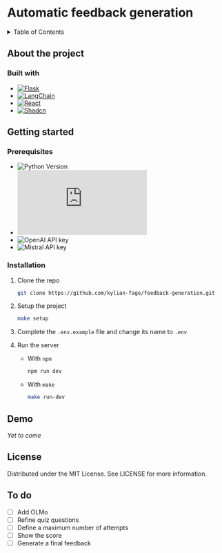 # Automatic feedback generation

<details>
  <summary>Table of Contents</summary>
  <ol>
    <li>
      <a href="#about-the-project">About The Project</a>
      <ul>
        <li><a href="#built-with">Built With</a></li>
      </ul>
    </li>
    <li>
      <a href="#getting-started">Getting Started</a>
      <ul>
        <li><a href="#prerequisites">Prerequisites</a></li>
        <li><a href="#installation">Installation</a></li>
      </ul>
    </li>
    <li><a href="#demo">Demo</a></li>
    <li><a href="#license">License</a></li>
    <li><a href="#contact">Contact</a></li>
  </ol>
</details>

## About the project

### Built with

- [![Flask][Flask]][Flask-url]
- [![LangChain][LangChain]][LangChain-url]
- [![React][React]][React-url]
- [![Shadcn][Shadcn]][Shadcn-url]


## Getting started

### Prerequisites

- ![Python Version][python-version]
- ![Node Version][node-version]
- ![OpenAI API key][openai-apikey]
- ![Mistral API key][mistral-apikey]

### Installation

1. Clone the repo
    ```sh
    git clone https://github.com/kylian-fage/feedback-generation.git
    ```

2. Setup the project
    ```sh
    make setup
    ```

3. Complete the `.env.example` file and change its name to `.env`

4. Run the server
   - With `npm`

        ```sh
        npm run dev
        ```

   - With `make`

        ```sh
        make run-dev
        ```

## Demo

*Yet to come*

## License

Distributed under the MIT License. See LICENSE for more information.

## To do

- [ ] Add OLMo
- [ ] Refine quiz questions
- [ ] Define a maximum number of attempts
- [ ] Show the score
- [ ] Generate a final feedback

[shadcn]: https://img.shields.io/badge/shadcn-%23000?logo=shadcn%2Fui&logoColor=black&labelColor=white
[shadcn-url]: https://ui.shadcn.com/
[langchain]: https://img.shields.io/badge/%F0%9F%A6%9C%F0%9F%94%97-LangChain-green?labelColor=white
[langchain-url]: https://www.langchain.com/
[react]: https://img.shields.io/badge/React-%2300D8FF?logo=react&labelColor=white
[react-url]: https://react.dev/
[flask]: https://img.shields.io/badge/Flask-%233BA9BF?logo=flask&logoColor=%233BA9BF&labelColor=white
[flask-url]: https://flask.palletsprojects.com/
[python-version]: https://img.shields.io/badge/Python-^3.12-silver?labelColor=white&logo=python
[node-version]: https://img.shields.io/badge/Node.js-^20.0-silver?labelColor=white&logo=node.js
[openai-apikey]: https://img.shields.io/badge/OpenAI-API%20key-silver?style=flat&logo=openai&logoColor=black&labelColor=white
[mistral-apikey]: https://img.shields.io/badge/Mistral-API%20key-silver?logo=data%3Aimage%2Fsvg%2Bxml%3Bbase64%2CPD94bWwgdmVyc2lvbj0iMS4wIiBlbmNvZGluZz0iVVRGLTgiPz4KPHN2ZyB3aWR0aD0iMjU2cHgiIGhlaWdodD0iMjMzcHgiIHZpZXdCb3g9IjAgMCAyNTYgMjMzIiB2ZXJzaW9uPSIxLjEiIHhtbG5zPSJodHRwOi8vd3d3LnczLm9yZy8yMDAwL3N2ZyIgcHJlc2VydmVBc3BlY3RSYXRpbz0ieE1pZFlNaWQiPgogICAgPHRpdGxlPk1pc3RyYWwgQUk8L3RpdGxlPgogICAgPGc%2BCiAgICAgICAgPHJlY3QgZmlsbD0iIzAwMDAwMCIgeD0iMTg2LjE4MTgxOCIgeT0iMCIgd2lkdGg9IjQ2LjU0NTQ1NDUiIGhlaWdodD0iNDYuNTQ1NDU0NSI%2BPC9yZWN0PgogICAgICAgIDxyZWN0IGZpbGw9IiNGN0QwNDYiIHg9IjIwOS40NTQ1NDUiIHk9IjAiIHdpZHRoPSI0Ni41NDU0NTQ1IiBoZWlnaHQ9IjQ2LjU0NTQ1NDUiPjwvcmVjdD4KICAgICAgICA8cmVjdCBmaWxsPSIjMDAwMDAwIiB4PSIwIiB5PSIwIiB3aWR0aD0iNDYuNTQ1NDU0NSIgaGVpZ2h0PSI0Ni41NDU0NTQ1Ij48L3JlY3Q%2BCiAgICAgICAgPHJlY3QgZmlsbD0iIzAwMDAwMCIgeD0iMCIgeT0iNDYuNTQ1NDU0NSIgd2lkdGg9IjQ2LjU0NTQ1NDUiIGhlaWdodD0iNDYuNTQ1NDU0NSI%2BPC9yZWN0PgogICAgICAgIDxyZWN0IGZpbGw9IiMwMDAwMDAiIHg9IjAiIHk9IjkzLjA5MDkwOTEiIHdpZHRoPSI0Ni41NDU0NTQ1IiBoZWlnaHQ9IjQ2LjU0NTQ1NDUiPjwvcmVjdD4KICAgICAgICA8cmVjdCBmaWxsPSIjMDAwMDAwIiB4PSIwIiB5PSIxMzkuNjM2MzY0IiB3aWR0aD0iNDYuNTQ1NDU0NSIgaGVpZ2h0PSI0Ni41NDU0NTQ1Ij48L3JlY3Q%2BCiAgICAgICAgPHJlY3QgZmlsbD0iIzAwMDAwMCIgeD0iMCIgeT0iMTg2LjE4MTgxOCIgd2lkdGg9IjQ2LjU0NTQ1NDUiIGhlaWdodD0iNDYuNTQ1NDU0NSI%2BPC9yZWN0PgogICAgICAgIDxyZWN0IGZpbGw9IiNGN0QwNDYiIHg9IjIzLjI3MjcyNzMiIHk9IjAiIHdpZHRoPSI0Ni41NDU0NTQ1IiBoZWlnaHQ9IjQ2LjU0NTQ1NDUiPjwvcmVjdD4KICAgICAgICA8cmVjdCBmaWxsPSIjRjJBNzNCIiB4PSIyMDkuNDU0NTQ1IiB5PSI0Ni41NDU0NTQ1IiB3aWR0aD0iNDYuNTQ1NDU0NSIgaGVpZ2h0PSI0Ni41NDU0NTQ1Ij48L3JlY3Q%2BCiAgICAgICAgPHJlY3QgZmlsbD0iI0YyQTczQiIgeD0iMjMuMjcyNzI3MyIgeT0iNDYuNTQ1NDU0NSIgd2lkdGg9IjQ2LjU0NTQ1NDUiIGhlaWdodD0iNDYuNTQ1NDU0NSI%2BPC9yZWN0PgogICAgICAgIDxyZWN0IGZpbGw9IiMwMDAwMDAiIHg9IjEzOS42MzYzNjQiIHk9IjQ2LjU0NTQ1NDUiIHdpZHRoPSI0Ni41NDU0NTQ1IiBoZWlnaHQ9IjQ2LjU0NTQ1NDUiPjwvcmVjdD4KICAgICAgICA8cmVjdCBmaWxsPSIjRjJBNzNCIiB4PSIxNjIuOTA5MDkxIiB5PSI0Ni41NDU0NTQ1IiB3aWR0aD0iNDYuNTQ1NDU0NSIgaGVpZ2h0PSI0Ni41NDU0NTQ1Ij48L3JlY3Q%2BCiAgICAgICAgPHJlY3QgZmlsbD0iI0YyQTczQiIgeD0iNjkuODE4MTgxOCIgeT0iNDYuNTQ1NDU0NSIgd2lkdGg9IjQ2LjU0NTQ1NDUiIGhlaWdodD0iNDYuNTQ1NDU0NSI%2BPC9yZWN0PgogICAgICAgIDxyZWN0IGZpbGw9IiNFRTc5MkYiIHg9IjExNi4zNjM2MzYiIHk9IjkzLjA5MDkwOTEiIHdpZHRoPSI0Ni41NDU0NTQ1IiBoZWlnaHQ9IjQ2LjU0NTQ1NDUiPjwvcmVjdD4KICAgICAgICA8cmVjdCBmaWxsPSIjRUU3OTJGIiB4PSIxNjIuOTA5MDkxIiB5PSI5My4wOTA5MDkxIiB3aWR0aD0iNDYuNTQ1NDU0NSIgaGVpZ2h0PSI0Ni41NDU0NTQ1Ij48L3JlY3Q%2BCiAgICAgICAgPHJlY3QgZmlsbD0iI0VFNzkyRiIgeD0iNjkuODE4MTgxOCIgeT0iOTMuMDkwOTA5MSIgd2lkdGg9IjQ2LjU0NTQ1NDUiIGhlaWdodD0iNDYuNTQ1NDU0NSI%2BPC9yZWN0PgogICAgICAgIDxyZWN0IGZpbGw9IiMwMDAwMDAiIHg9IjkzLjA5MDkwOTEiIHk9IjEzOS42MzYzNjQiIHdpZHRoPSI0Ni41NDU0NTQ1IiBoZWlnaHQ9IjQ2LjU0NTQ1NDUiPjwvcmVjdD4KICAgICAgICA8cmVjdCBmaWxsPSIjRUI1ODI5IiB4PSIxMTYuMzYzNjM2IiB5PSIxMzkuNjM2MzY0IiB3aWR0aD0iNDYuNTQ1NDU0NSIgaGVpZ2h0PSI0Ni41NDU0NTQ1Ij48L3JlY3Q%2BCiAgICAgICAgPHJlY3QgZmlsbD0iI0VFNzkyRiIgeD0iMjA5LjQ1NDU0NSIgeT0iOTMuMDkwOTA5MSIgd2lkdGg9IjQ2LjU0NTQ1NDUiIGhlaWdodD0iNDYuNTQ1NDU0NSI%2BPC9yZWN0PgogICAgICAgIDxyZWN0IGZpbGw9IiNFRTc5MkYiIHg9IjIzLjI3MjcyNzMiIHk9IjkzLjA5MDkwOTEiIHdpZHRoPSI0Ni41NDU0NTQ1IiBoZWlnaHQ9IjQ2LjU0NTQ1NDUiPjwvcmVjdD4KICAgICAgICA8cmVjdCBmaWxsPSIjMDAwMDAwIiB4PSIxODYuMTgxODE4IiB5PSIxMzkuNjM2MzY0IiB3aWR0aD0iNDYuNTQ1NDU0NSIgaGVpZ2h0PSI0Ni41NDU0NTQ1Ij48L3JlY3Q%2BCiAgICAgICAgPHJlY3QgZmlsbD0iI0VCNTgyOSIgeD0iMjA5LjQ1NDU0NSIgeT0iMTM5LjYzNjM2NCIgd2lkdGg9IjQ2LjU0NTQ1NDUiIGhlaWdodD0iNDYuNTQ1NDU0NSI%2BPC9yZWN0PgogICAgICAgIDxyZWN0IGZpbGw9IiMwMDAwMDAiIHg9IjE4Ni4xODE4MTgiIHk9IjE4Ni4xODE4MTgiIHdpZHRoPSI0Ni41NDU0NTQ1IiBoZWlnaHQ9IjQ2LjU0NTQ1NDUiPjwvcmVjdD4KICAgICAgICA8cmVjdCBmaWxsPSIjRUI1ODI5IiB4PSIyMy4yNzI3MjczIiB5PSIxMzkuNjM2MzY0IiB3aWR0aD0iNDYuNTQ1NDU0NSIgaGVpZ2h0PSI0Ni41NDU0NTQ1Ij48L3JlY3Q%2BCiAgICAgICAgPHJlY3QgZmlsbD0iI0VBMzMyNiIgeD0iMjA5LjQ1NDU0NSIgeT0iMTg2LjE4MTgxOCIgd2lkdGg9IjQ2LjU0NTQ1NDUiIGhlaWdodD0iNDYuNTQ1NDU0NSI%2BPC9yZWN0PgogICAgICAgIDxyZWN0IGZpbGw9IiNFQTMzMjYiIHg9IjIzLjI3MjcyNzMiIHk9IjE4Ni4xODE4MTgiIHdpZHRoPSI0Ni41NDU0NTQ1IiBoZWlnaHQ9IjQ2LjU0NTQ1NDUiPjwvcmVjdD4KICAgIDwvZz4KPC9zdmc%2BCg%3D%3D&labelColor=white

